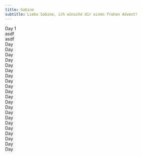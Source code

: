 ```yaml
---
title: Sabine
subtitle: Liebe Sabine, ich wünsche dir einen frohen Advent!
---
```


<div class="calendar">
    <div class="day" id="day1">Day 1 </div>
    <div class="day" id="day2">asdf </div>
    <div class="day" id="day3">asdf </div>
    <div class="day" id="day4">Day </div>
    <div class="day" id="day5">Day </div>
    <div class="day" id="day6">Day </div>
    <div class="day" id="day7">Day </div>
    <div class="day" id="day8">Day </div>
    <div class="day" id="day9">Day </div>
    <div class="day" id="day10">Day</div>
    <div class="day" id="day11">Day </div>
    <div class="day" id="day12">Day </div>
    <div class="day" id="day13">Day </div>
    <div class="day" id="day14"> Day</div>
    <div class="day" id="day15">Day </div>
    <div class="day" id="day16"> Day</div>
    <div class="day" id="day17">Day </div>
    <div class="day" id="day18">Day </div>
    <div class="day" id="day19">Day </div>
    <div class="day" id="day20">Day </div>
    <div class="day" id="day21">Day </div>
    <div class="day" id="day22"> Day</div>
    <div class="day" id="day23">Day </div>
    <div class="day" id="day24">Day </div>
</div> 